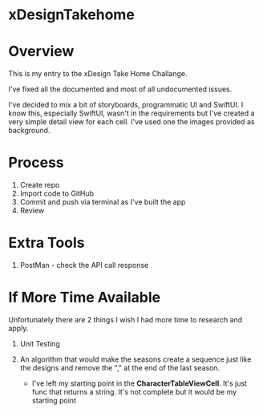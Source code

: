 # xDesignTakehome

# Overview

This is my entry to the xDesign Take Home Challange.

I've fixed all the documented and most of all undocumented issues. 

I've decided to mix a bit of storyboards, programmatic UI and SwiftUI. I know this, especially SwiftUI, wasn't in the requirements but I've created a very simple detail view for each cell. I've used one the images provided as background.

# Process

1. Create repo
2. Import code to GitHub
3. Commit and push via terminal as I've built the app
4. Review

# Extra Tools

1. PostMan - check the API call response


# If More Time Available

Unfortunately there are 2 things I wish I had more time to research and apply.

1. Unit Testing

2. An algorithm that would make the seasons create a sequence just like the designs and remove the "," at the end of the last season.
    - I've left my starting point in the **CharacterTableViewCell**. It's just func that returns a string. It's not complete but it would be my starting point

